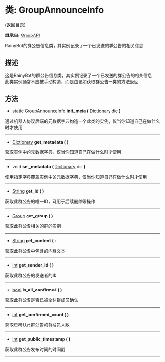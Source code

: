 # 类: GroupAnnounceInfo

[(返回目录)](./)

**继承自:** [GroupAPI](GroupAPI.md)

RainyBot的群公告信息类，其实例记录了一个已发送的群公告的相关信息

## 描述

这是RainyBot的群公告信息类，其实例记录了一个已发送的群公告的相关信息\
此类实例通常不应被手动构造，而是由诸如获取群公告一类的方法返回

## 方法

* static [GroupAnnounceInfo](GroupAnnounceInfo.md) **init\_meta (** [Dictionary](https://docs.godotengine.org/en/latest/classes/class\_dictionary.html) dic **)**

通过机器人协议后端的元数据字典构造一个此类的实例，仅当你知道自己在做什么时才使用

***

* [Dictionary](https://docs.godotengine.org/en/latest/classes/class\_dictionary.html) **get\_metadata ( )**

获取实例中的元数据字典，仅当你知道自己在做什么时才使用

***

* void **set\_metadata (** [Dictionary](https://docs.godotengine.org/en/latest/classes/class\_dictionary.html) dic **)**

使用指定字典覆盖实例中的元数据字典，仅当你知道自己在做什么时才使用

***

* [String](https://docs.godotengine.org/en/latest/classes/class\_string.html) **get\_id ( )**

获取此群公告的唯一ID，可用于后续删除等操作

***

* [Group](Group.md) **get\_group ( )**

获取此群公告相关的群的实例

***

* [String](https://docs.godotengine.org/en/latest/classes/class\_string.html) **get\_content ( )**

获取此群公告中包含的内容文本

***

* [int](https://docs.godotengine.org/en/latest/classes/class\_int.html) **get\_sender\_id ( )**

获取此群公告的发送者的ID

***

* [bool](https://docs.godotengine.org/en/latest/classes/class\_bool.html) **is\_all\_confirmed ( )**

获取此群公告是否已被全体群成员确认

***

* [int](https://docs.godotengine.org/en/latest/classes/class\_int.html) **get\_confirmed\_count ( )**

获取已确认此群公告的群成员人数

***

* [int](https://docs.godotengine.org/en/latest/classes/class\_int.html) **get\_public\_timestamp ( )**

获取此群公告发布时间的时间戳

***
